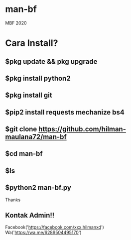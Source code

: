 # man-bf
MBF 2020
# Cara Install?
 
## $pkg update && pkg upgrade
## $pkg install python2
## $pkg install git
## $pip2 install requests mechanize bs4
## $git clone https://github.com/hilman-maulana72/man-bf
## $cd man-bf
## $ls
## $python2 man-bf.py

Thanks 
## Kontak Admin!!
Facebook('https://facebook.com/xxx.hilmanxd')
Wa('https://wa.me/6289504495170')
